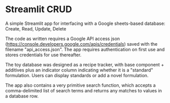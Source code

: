 # Streamlit CRUD 
A simple Streamlit app for interfacing with a Google sheets-based database: Create, Read, Update, Delete

The code as written requires a Google API access json (https://console.developers.google.com/apis/credentials) saved with the filename "api_access.json". The app requires authentication on first use and stores credentials for use thereafter. 

The toy database was designed as a recipe tracker, with base component + additives plus an indicator column indicating whether it is a "standard" formulation. Users can display standards or add a novel formulation.

The app also contains a very primitive search function, which accepts a comma-delimited list of search terms and returns any matches to values in a database row. 
